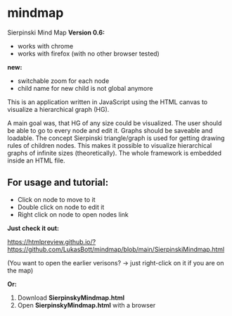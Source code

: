 # mindmap
Sierpinski Mind Map
<b>Version 0.6:</b>
- works with chrome
- works with firefox (with no other browser tested)

<b>new:</b>
- switchable zoom for each node
- child name for new child is not global anymore

This is an application written in JavaScript using the HTML canvas to visualize a hierarchical graph (HG).

A main goal was, that HG of any size could be visualized.
The user should be able to go to every node and edit it.
Graphs should be saveable and loadable. The concept Sierpinski triangle/graph is used for getting drawing rules of children nodes. This makes it possible to visualize hierarchical graphs of infinite sizes (theoretically). The whole framework is embedded inside an HTML file.

## For usage and tutorial:
- Click on node to move to it
- Double click on node to edit it
- Right click on node to open nodes link

<b>Just check it out:</b>

https://htmlpreview.github.io/?https://github.com/LukasBott/mindmap/blob/main/SierpinskiMindmap.html

(You want to open the earlier verisons? -> just right-click on it if you are on the map)

<b>Or:</b>
1. Download <b>SierpinskyMindmap.html</b>
2. Open <b>SierpinskyMindmap.html</b> with a browser
